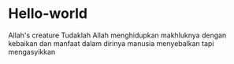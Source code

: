 # Hello-world
Allah's creature
Tudaklah Allah menghidupkan makhluknya dengan kebaikan dan manfaat dalam dirinya
manusia menyebalkan tapi mengasyikkan
